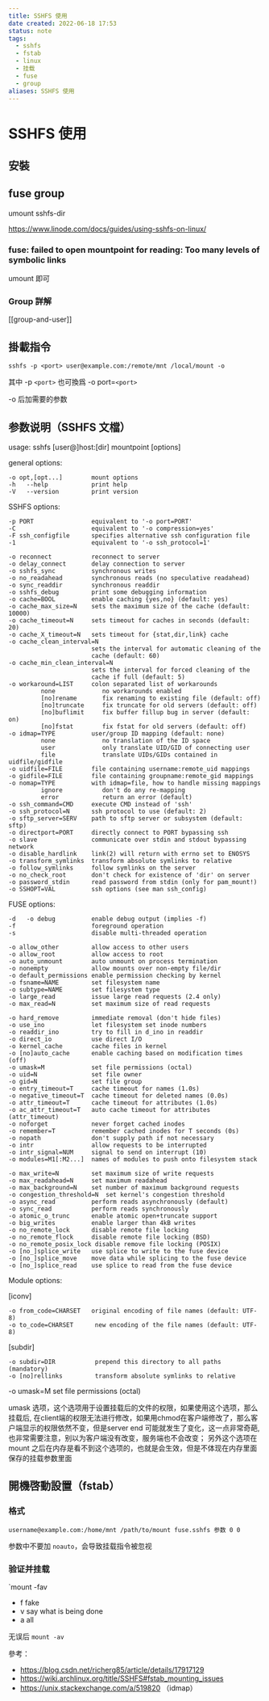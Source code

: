 ```yaml
---
title: SSHFS 使用
date created: 2022-06-18 17:53
status: note
tags:
  - sshfs
  - fstab
  - linux
  - 挂载
  - fuse
  - group
aliases: SSHFS 使用
---
```

# SSHFS 使用

## 安裝

## fuse group

umount sshfs-dir

https://www.linode.com/docs/guides/using-sshfs-on-linux/

### fuse: failed to open mountpoint for reading: Too many levels of symbolic links
umount 即可

### Group 詳解

[[group-and-user]]


## 掛載指令

```
sshfs -p <port> user@example.com:/remote/mnt /local/mount -o
```
其中 -p `<port>` 也可換爲 -o port=`<port>`

-o 后加需要的参数

## 参数说明（SSHFS 文檔）

usage: sshfs [user@]host:[dir] mountpoint [options]

general options:

    -o opt,[opt...]        mount options
    -h   --help            print help
    -V   --version         print version

SSHFS options:

    -p PORT                equivalent to '-o port=PORT'
    -C                     equivalent to '-o compression=yes'
    -F ssh_configfile      specifies alternative ssh configuration file
    -1                     equivalent to '-o ssh_protocol=1'
	
    -o reconnect           reconnect to server
    -o delay_connect       delay connection to server
    -o sshfs_sync          synchronous writes
    -o no_readahead        synchronous reads (no speculative readahead)
    -o sync_readdir        synchronous readdir
    -o sshfs_debug         print some debugging information
    -o cache=BOOL          enable caching {yes,no} (default: yes)
    -o cache_max_size=N    sets the maximum size of the cache (default: 10000)
    -o cache_timeout=N     sets timeout for caches in seconds (default: 20)
    -o cache_X_timeout=N   sets timeout for {stat,dir,link} cache
    -o cache_clean_interval=N
                           sets the interval for automatic cleaning of the
                           cache (default: 60)
    -o cache_min_clean_interval=N
                           sets the interval for forced cleaning of the
                           cache if full (default: 5)
    -o workaround=LIST     colon separated list of workarounds
             none             no workarounds enabled
             [no]rename       fix renaming to existing file (default: off)
             [no]truncate     fix truncate for old servers (default: off)
             [no]buflimit     fix buffer fillup bug in server (default: on)
             [no]fstat        fix fstat for old servers (default: off)
    -o idmap=TYPE          user/group ID mapping (default: none)
             none             no translation of the ID space
             user             only translate UID/GID of connecting user
             file             translate UIDs/GIDs contained in uidfile/gidfile
    -o uidfile=FILE        file containing username:remote_uid mappings
    -o gidfile=FILE        file containing groupname:remote_gid mappings
    -o nomap=TYPE          with idmap=file, how to handle missing mappings
             ignore           don't do any re-mapping
             error            return an error (default)
    -o ssh_command=CMD     execute CMD instead of 'ssh'
    -o ssh_protocol=N      ssh protocol to use (default: 2)
    -o sftp_server=SERV    path to sftp server or subsystem (default: sftp)
    -o directport=PORT     directly connect to PORT bypassing ssh
    -o slave               communicate over stdin and stdout bypassing network
    -o disable_hardlink    link(2) will return with errno set to ENOSYS
    -o transform_symlinks  transform absolute symlinks to relative
    -o follow_symlinks     follow symlinks on the server
    -o no_check_root       don't check for existence of 'dir' on server
    -o password_stdin      read password from stdin (only for pam_mount!)
    -o SSHOPT=VAL          ssh options (see man ssh_config)

FUSE options:

    -d   -o debug          enable debug output (implies -f)
    -f                     foreground operation
    -s                     disable multi-threaded operation

    -o allow_other         allow access to other users
    -o allow_root          allow access to root
    -o auto_unmount        auto unmount on process termination
    -o nonempty            allow mounts over non-empty file/dir
    -o default_permissions enable permission checking by kernel
    -o fsname=NAME         set filesystem name
    -o subtype=NAME        set filesystem type
    -o large_read          issue large read requests (2.4 only)
    -o max_read=N          set maximum size of read requests

    -o hard_remove         immediate removal (don't hide files)
    -o use_ino             let filesystem set inode numbers
    -o readdir_ino         try to fill in d_ino in readdir
    -o direct_io           use direct I/O
    -o kernel_cache        cache files in kernel
    -o [no]auto_cache      enable caching based on modification times (off)
    -o umask=M             set file permissions (octal)
    -o uid=N               set file owner
    -o gid=N               set file group
    -o entry_timeout=T     cache timeout for names (1.0s)
    -o negative_timeout=T  cache timeout for deleted names (0.0s)
    -o attr_timeout=T      cache timeout for attributes (1.0s)
    -o ac_attr_timeout=T   auto cache timeout for attributes (attr_timeout)
    -o noforget            never forget cached inodes
    -o remember=T          remember cached inodes for T seconds (0s)
    -o nopath              don't supply path if not necessary
    -o intr                allow requests to be interrupted
    -o intr_signal=NUM     signal to send on interrupt (10)
    -o modules=M1[:M2...]  names of modules to push onto filesystem stack

    -o max_write=N         set maximum size of write requests
    -o max_readahead=N     set maximum readahead
    -o max_background=N    set number of maximum background requests
    -o congestion_threshold=N  set kernel's congestion threshold
    -o async_read          perform reads asynchronously (default)
    -o sync_read           perform reads synchronously
    -o atomic_o_trunc      enable atomic open+truncate support
    -o big_writes          enable larger than 4kB writes
    -o no_remote_lock      disable remote file locking
    -o no_remote_flock     disable remote file locking (BSD)
    -o no_remote_posix_lock disable remove file locking (POSIX)
    -o [no_]splice_write   use splice to write to the fuse device
    -o [no_]splice_move    move data while splicing to the fuse device
    -o [no_]splice_read    use splice to read from the fuse device

Module options:

[iconv]

    -o from_code=CHARSET   original encoding of file names (default: UTF-8)
    -o to_code=CHARSET      new encoding of the file names (default: UTF-8)

[subdir]

    -o subdir=DIR           prepend this directory to all paths (mandatory)
    -o [no]rellinks         transform absolute symlinks to relative
	
	
-o umask=M
    set file permissions (octal) 
	
umask 选项，这个选项用于设置挂载后的文件的权限，如果使用这个选项，那么挂载后, 在client端的权限无法进行修改，如果用chmod在客户端修改了，那么客户端显示的权限依然不变，但是server end 可能就发生了变化，这一点非常奇葩,也非常需要注意，别以为客户端没有改变，服务端也不会改变； 另外这个选项在 mount 之后在内存是看不到这个选项的，也就是会生效，但是不体现在内存里面保存的挂载参数里面


## 開機啓動設置（fstab）

### 格式

```
username@example.com:/home/mnt /path/to/mount fuse.sshfs 参数 0 0
```

参数中不要加 `noauto`，会导致挂载指令被忽视

### 验证并挂载

`mount -fav

- f fake
- v say what is being done
- a all

无误后 `mount -av`

參考： 
- https://blog.csdn.net/richerg85/article/details/17917129
- https://wiki.archlinux.org/title/SSHFS#fstab_mounting_issues
- https://unix.stackexchange.com/a/519820 （idmap）







